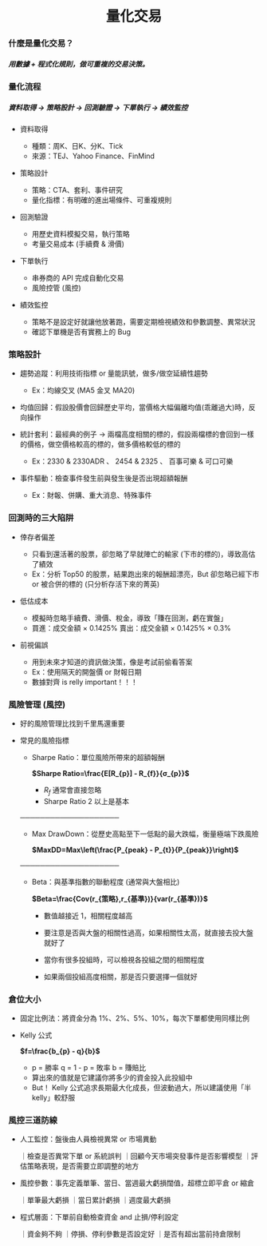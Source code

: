<h1 align="center">量化交易</h1>

### 什麼是量化交易？

##### 用數據 + 程式化規則，做可重複的交易決策。


### 量化流程

##### 資料取得 → 策略設計 → 回測驗證 → 下單執行 → 績效監控

- 資料取得
    - 種類：周K、日K、分K、Tick
    - 來源：TEJ、Yahoo Finance、FinMind

- 策略設計
    - 策略：CTA、套利、事件研究
    - 量化指標：有明確的進出場條件、可重複規則

- 回測驗證
    - 用歷史資料模擬交易，執行策略
    - 考量交易成本 (手續費 & 滑價)

- 下單執行
    - 串券商的 API 完成自動化交易
    - 風險控管 (風控)

- 績效監控
    - 策略不是設定好就讓他放著跑，需要定期檢視績效和參數調整、異常狀況
    - 確認下單機是否有實務上的 Bug


### 策略設計

- 趨勢追蹤：利用技術指標 or 量能訊號，做多/做空延續性趨勢
    - Ex：均線交叉 (MA5 金叉 MA20)

- 均值回歸：假設股價會回歸歷史平均，當價格大幅偏離均值(乖離過大)時，反向操作

- 統計套利：最經典的例子 → 兩檔高度相關的標的，假設兩檔標的會回到一樣的價格，做空價格較高的標的，做多價格較低的標的
    - Ex：2330 & 2330ADR 、 2454 & 2325 、 百事可樂 & 可口可樂

- 事件驅動：檢查事件發生前與發生後是否出現超額報酬
    - Ex：財報、併購、重大消息、特殊事件

### 回測時的三大陷阱

- 倖存者偏差
    - 只看到還活著的股票，卻忽略了早就陣亡的輸家 (下市的標的)，導致高估了績效
    - Ex：分析 Top50 的股票，結果跑出來的報酬超漂亮，But 卻忽略已經下市 or 被合併的標的 (只分析存活下來的菁英)

- 低估成本
    - 模擬時忽略手續費、滑價、稅金，導致「賺在回測，虧在實盤」
    - 買進：成交金額 × 0.1425%      賣出：成交金額 × 0.1425% × 0.3%

- 前視偏誤
    - 用到未來才知道的資訊做決策，像是考試前偷看答案
    - Ex：使用隔天的開盤價 or 財報日期
    - 數據對齊 is relly important！！！

### 風險管理 (風控)

- 好的風險管理比找到千里馬還重要

- 常見的風險指標
    - Sharpe Ratio：單位風險所帶來的超額報酬

        **$Sharpe Ratio=\frac{E[R_{p}] - R_{f}}{σ_{p}}$**

      - $R_{f}$ 通常會直接忽略
      - Sharpe Ratio 2 以上是基本

    ────────────────────

    - Max DrawDown：從歷史高點至下一低點的最大跌幅，衡量極端下跌風險

        **$MaxDD=Max\left(\frac{P_{peak} - P_{t}}{P_{peak}}\right)$**

    ────────────────────

    - Beta：與基準指數的聯動程度 (通常與大盤相比)

        **$Beta=\frac{Cov(r_{策略},r_{基準})}{var(r_{基準})}$**

        - 數值越接近 1，相關程度越高
        - 要注意是否與大盤的相關性過高，如果相關性太高，就直接去投大盤就好了

        - 當你有很多投組時，可以檢視各投組之間的相關程度
        - 如果兩個投組高度相關，那是否只要選擇一個就好

### 倉位大小

- 固定比例法：將資金分為 1%、2%、5%、10%，每次下單都使用同樣比例

- Kelly 公式

    **$f=\frac{b_{p} - q}{b}$**

    - p = 勝率      q = 1 - p = 敗率        b = 賺賠比
    - 算出來的值就是它建議你將多少的資金投入此投組中
    - But！ Kelly 公式追求長期最大化成長，但波動過大，所以建議使用「半 kelly」較舒服

### 風控三道防線

- 人工監控：盤後由人員檢視異常 or 市場異動

    ｜檢查是否異常下單 or 系統誤判
    ｜回顧今天市場突發事件是否影響模型
    ｜評估策略表現，是否需要立即調整的地方

- 風控參數：事先定義單筆、當日、當週最大虧損闊值，超標立即平倉 or 縮倉

    ｜單筆最大虧損
    ｜當日累計虧損
    ｜週度最大虧損

- 程式層面：下單前自動檢查資金 and 止損/停利設定

    ｜資金夠不夠
    ｜停損、停利參數是否設定好
    ｜是否有超出當前持倉限制